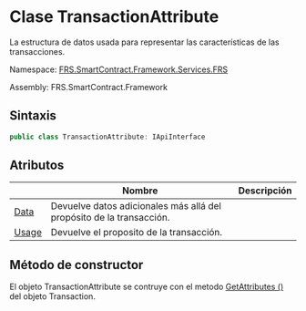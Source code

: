 # Clase TransactionAttribute

La estructura de datos usada para representar las características de las transacciones.

Namespace: [FRS.SmartContract.Framework.Services.FRS](../FRS.md)

Assembly: FRS.SmartContract.Framework

## Sintaxis

```c#
public class TransactionAttribute: IApiInterface
```

## Atributos

| | Nombre | Descripción |
| ---------------------------------------- | -------------------------------------- | ----------------- |
|[Data](TransactionAttribute/Data.md) | Devuelve datos adicionales más allá del propósito de la transacción. |
|[Usage](TransactionAttribute/Usage.md) | Devuelve el proposito de la transacción. |

## Método de constructor

El objeto TransactionAttribute se contruye con el metodo [GetAttributes ()](Transaction/GetAttributes.md) del objeto Transaction.

